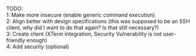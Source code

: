 TODO:\
1: Make more insecure (enable generic command execution)\
2: Align better with design specifications (this was supposed to be an SSH client, why did I want to do that again? Is that still necessary?)\
3: Create client (XTerm integration, Security Vulnerability is not user-friendly enough)\
4: Add security (optional)
